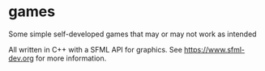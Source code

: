 # games
Some simple self-developed games that may or may not work as intended

All written in C++ with a SFML API for graphics. See https://www.sfml-dev.org for more information.
